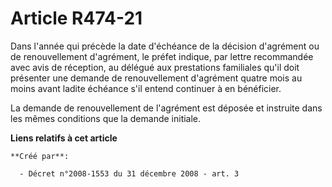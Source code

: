 # Article R474-21

Dans l'année qui précède la date d'échéance de la décision d'agrément ou de renouvellement d'agrément, le préfet indique, par
lettre recommandée avec avis de réception, au délégué aux prestations familiales qu'il doit présenter une demande de
renouvellement d'agrément quatre mois au moins avant ladite échéance s'il entend continuer à en bénéficier. 

La demande de renouvellement de l'agrément est déposée et instruite dans les mêmes conditions que la demande initiale.

**Liens relatifs à cet article**

	**Créé par**:

	  - Décret n°2008-1553 du 31 décembre 2008 - art. 3
